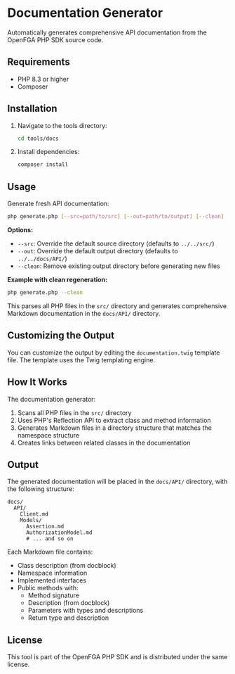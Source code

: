 # Documentation Generator

Automatically generates comprehensive API documentation from the OpenFGA PHP SDK source code.

## Requirements

- PHP 8.3 or higher
- Composer

## Installation

1. Navigate to the tools directory:

   ```bash
   cd tools/docs
   ```

2. Install dependencies:

   ```bash
   composer install
   ```

## Usage

Generate fresh API documentation:

```bash
php generate.php [--src=path/to/src] [--out=path/to/output] [--clean]
```

**Options:**
- `--src`: Override the default source directory (defaults to `../../src/`)  
- `--out`: Override the default output directory (defaults to `../../docs/API/`)  
- `--clean`: Remove existing output directory before generating new files

**Example with clean regeneration:**
```bash
php generate.php --clean
```

This parses all PHP files in the `src/` directory and generates comprehensive Markdown documentation in the `docs/API/` directory.

## Customizing the Output

You can customize the output by editing the `documentation.twig` template file. The template uses the Twig templating engine.

## How It Works

The documentation generator:

1. Scans all PHP files in the `src/` directory
2. Uses PHP's Reflection API to extract class and method information
3. Generates Markdown files in a directory structure that matches the namespace structure
4. Creates links between related classes in the documentation

## Output

The generated documentation will be placed in the `docs/API/` directory, with the following structure:

```text
docs/
  API/
    Client.md
    Models/
      Assertion.md
      AuthorizationModel.md
      # ... and so on
```

Each Markdown file contains:

- Class description (from docblock)
- Namespace information
- Implemented interfaces
- Public methods with:
  - Method signature
  - Description (from docblock)
  - Parameters with types and descriptions
  - Return type and description

## License

This tool is part of the OpenFGA PHP SDK and is distributed under the same license.
